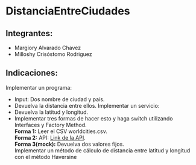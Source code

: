 # DistanciaEntreCiudades
## Integrantes:
- Margiory Alvarado Chavez
- Milloshy Crisóstomo Rodriguez
## Indicaciones:
Implementar un programa:
- Input: Dos nombre de ciudad y país.
- Devuelva la distancia entre ellos.
Implementar un servicio:
- Devuelva la latitud y longitud.
- Implementar tres formas de hacer esto y haga switch utilizando Interfaces y Factory Method.  
**Forma 1:** Leer el CSV worldcities.csv.  
**Forma 2:** API: [Link de la API](https://nominatim.openstreetmap.org/search?q=lima,peru&format=json).  
**Forma 3(mock):** Devuelva dos valores fijos.  
Implementar un método de cálculo de distancia entre latitud y longitud con el método Haversine
